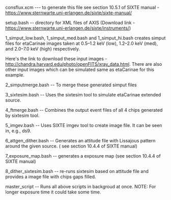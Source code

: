 
consflux.xcm --- to generate this file see section 10.5.1 of SIXTE manual - https://www.sternwarte.uni-erlangen.de/sixte/sixte-manual/

setup.bash -- directory for XML files of AXIS (Download link - https://www.sternwarte.uni-erlangen.de/sixte/instruments/)

1_simput_low.bash, 1_simput_med.bash and 1_simput_hi.bash creates simput files for etaCarinae images taken at 0.5–1.2 keV (low), 1.2–2.0 keV (med), and 2.0–7.0 keV (high) respectively.

Here's the link to download these input images - http://chandra.harvard.edu/photo/openFITS/xray_data.html. There are also other input images which can be simulated same as etaCarinae for this example.

2_simputmerge.bash -- To merge these generated simput files

3_sixtesim.bash -- Uses the sixtesim tool to simulate etaCarinae extended source.

4_ftmerge.bash -- Combines the output event files of all 4 chips generated by sixtesim tool.

5_imgev.bash -- Uses SIXTE imgev tool to create image file. It can be seen in, e.g., ds9.

6_attgen_dither.bash -- Generates an attitude file with Lissajous pattern around the given source. ( see section 10.4.4 of SIXTE manual)

7_exposure_map.bash -- generates a exposure map (see section 10.4.4 of SIXTE manual)

8_dither_sixtesim.bash -- re-runs sixtesim based on attitude file and provides a image file with chips gaps filled.

master_script -- Runs all above scripts in backgroud at once. NOTE: For longer exposure time it could take some time.
